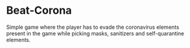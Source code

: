 # Beat-Corona
Simple game where the player has to evade the coronavirus elements present in the game while picking masks, sanitizers and self-quarantine elements.
